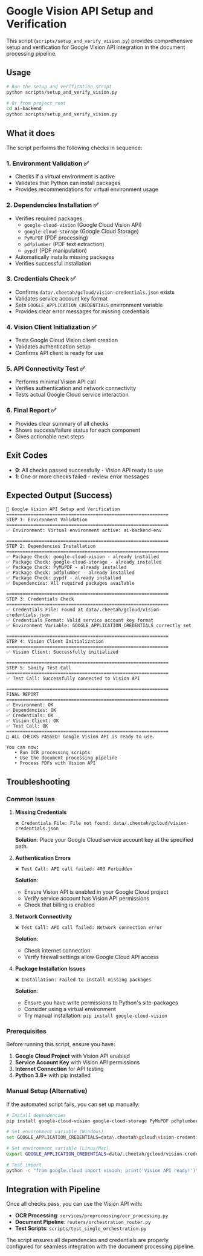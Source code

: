 # Google Vision API Setup and Verification

This script (`scripts/setup_and_verify_vision.py`) provides comprehensive setup and verification for Google Vision API integration in the document processing pipeline.

## Usage

```bash
# Run the setup and verification script
python scripts/setup_and_verify_vision.py

# Or from project root
cd ai-backend
python scripts/setup_and_verify_vision.py
```

## What it does

The script performs the following checks in sequence:

### 1. Environment Validation ✅
- Checks if a virtual environment is active
- Validates that Python can install packages
- Provides recommendations for virtual environment usage

### 2. Dependencies Installation ✅
- Verifies required packages:
  - `google-cloud-vision` (Google Cloud Vision API)
  - `google-cloud-storage` (Google Cloud Storage)
  - `PyMuPDF` (PDF processing)
  - `pdfplumber` (PDF text extraction)
  - `pypdf` (PDF manipulation)
- Automatically installs missing packages
- Verifies successful installation

### 3. Credentials Check ✅
- Confirms `data/.cheetah/gcloud/vision-credentials.json` exists
- Validates service account key format
- Sets `GOOGLE_APPLICATION_CREDENTIALS` environment variable
- Provides clear error messages for missing credentials

### 4. Vision Client Initialization ✅
- Tests Google Cloud Vision client creation
- Validates authentication setup
- Confirms API client is ready for use

### 5. API Connectivity Test ✅
- Performs minimal Vision API call
- Verifies authentication and network connectivity
- Tests actual Google Cloud service interaction

### 6. Final Report ✅
- Provides clear summary of all checks
- Shows success/failure status for each component
- Gives actionable next steps

## Exit Codes

- **0**: All checks passed successfully - Vision API ready to use
- **1**: One or more checks failed - review error messages

## Expected Output (Success)

```
🔧 Google Vision API Setup and Verification
============================================================
STEP 1: Environment Validation
============================================================
✅ Environment: Virtual environment active: ai-backend-env

============================================================
STEP 2: Dependencies Installation
============================================================
✅ Package Check: google-cloud-vision - already installed
✅ Package Check: google-cloud-storage - already installed
✅ Package Check: PyMuPDF - already installed
✅ Package Check: pdfplumber - already installed
✅ Package Check: pypdf - already installed
✅ Dependencies: All required packages available

============================================================
STEP 3: Credentials Check
============================================================
✅ Credentials File: Found at data/.cheetah/gcloud/vision-credentials.json
✅ Credentials Format: Valid service account key format
✅ Environment Variable: GOOGLE_APPLICATION_CREDENTIALS correctly set

============================================================
STEP 4: Vision Client Initialization
============================================================
✅ Vision Client: Successfully initialized

============================================================
STEP 5: Sanity Test Call
============================================================
✅ Test Call: Successfully connected to Vision API

============================================================
FINAL REPORT
============================================================
✅ Environment: OK
✅ Dependencies: OK
✅ Credentials: OK
✅ Vision Client: OK
✅ Test Call: OK
============================================================
🎉 ALL CHECKS PASSED! Google Vision API is ready to use.

You can now:
   • Run OCR processing scripts
   • Use the document processing pipeline
   • Process PDFs with Vision API
```

## Troubleshooting

### Common Issues

1. **Missing Credentials**
   ```
   ❌ Credentials File: File not found: data/.cheetah/gcloud/vision-credentials.json
   ```
   **Solution**: Place your Google Cloud service account key at the specified path.

2. **Authentication Errors**
   ```
   ❌ Test Call: API call failed: 403 Forbidden
   ```
   **Solution**: 
   - Ensure Vision API is enabled in your Google Cloud project
   - Verify service account has Vision API permissions
   - Check that billing is enabled

3. **Network Connectivity**
   ```
   ❌ Test Call: API call failed: Network connection error
   ```
   **Solution**:
   - Check internet connection
   - Verify firewall settings allow Google Cloud API access

4. **Package Installation Issues**
   ```
   ❌ Installation: Failed to install missing packages
   ```
   **Solution**:
   - Ensure you have write permissions to Python's site-packages
   - Consider using a virtual environment
   - Try manual installation: `pip install google-cloud-vision`

### Prerequisites

Before running this script, ensure you have:

1. **Google Cloud Project** with Vision API enabled
2. **Service Account Key** with Vision API permissions
3. **Internet Connection** for API testing
4. **Python 3.8+** with pip installed

### Manual Setup (Alternative)

If the automated script fails, you can set up manually:

```bash
# Install dependencies
pip install google-cloud-vision google-cloud-storage PyMuPDF pdfplumber pypdf

# Set environment variable (Windows)
set GOOGLE_APPLICATION_CREDENTIALS=data\.cheetah\gcloud\vision-credentials.json

# Set environment variable (Linux/Mac)
export GOOGLE_APPLICATION_CREDENTIALS=data/.cheetah/gcloud/vision-credentials.json

# Test import
python -c "from google.cloud import vision; print('Vision API ready!')"
```

## Integration with Pipeline

Once all checks pass, you can use the Vision API with:

- **OCR Processing**: `services/preprocessing/ocr_processing.py`
- **Document Pipeline**: `routers/orchestration_router.py`
- **Test Scripts**: `scripts/test_single_orchestration.py`

The script ensures all dependencies and credentials are properly configured for seamless integration with the document processing pipeline.